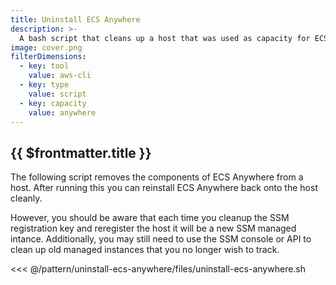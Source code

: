 ```yaml
---
title: Uninstall ECS Anywhere
description: >-
  A bash script that cleans up a host that was used as capacity for ECS Anywhere
image: cover.png
filterDimensions:
  - key: tool
    value: aws-cli
  - key: type
    value: script
  - key: capacity
    value: anywhere
---
```


## {{ $frontmatter.title }}

The following script removes the components of ECS Anywhere from a host. After running
this you can reinstall ECS Anywhere back onto the host cleanly.

However, you should be
aware that each time you cleanup the SSM registration key and reregister the host it will
be a new SSM managed intance. Additionally, you may still need to use the SSM console or API to clean up old managed instances that you no longer wish to track.

<<< @/pattern/uninstall-ecs-anywhere/files/uninstall-ecs-anywhere.sh
